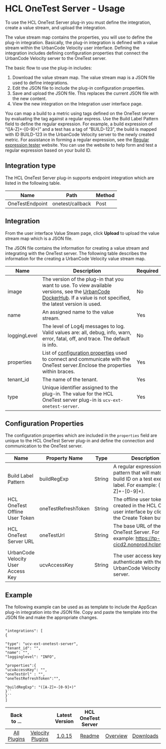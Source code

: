 
# HCL OneTest Server - Usage

To use the HCL OneTest Server plug-in you must define the integration, create a value stream, and upload the integration.

The value stream map contains the properties, you will use to define the plug-in integration. Basically, the plug-in integration is defined with a value stream within the UrbanCode Velocity user interface. Defining the integration includes defining configuration properties that connect the UrbanCode Velocity server to the OneTest server.

The basic flow to use the plug-in includes:

1. Download the value stream map. The value stream map is a JSON file used to define integrations.
2. Edit the JSON file to include the plug-in configuration properties.
3. Save and upload the JSON file. This replaces the current JSON file with the new content.
4. View the new integration on the Integration user interface page.

You can map a build to a metric using tags defined on the OneTest server by evaluating the tag against a regular express. Use the Build Label Pattern field to define the regular expression. For example, a build expression of “([A-Z]+-[0-9]+)” and a test has a tag of “BUILD-123”, the build is mapped with ID BUILD-123 in the UrbanCode Velocity server to the newly created metric. For assistance in forming a regular expression, see the [Regular expression tester](https://regexr.com) website. You can use the website to help form and test a regular expression based on your build ID.

## Integration type

The HCL OneTest Server plug-in supports endpoint integration which are listed in the following table.


| Name | Path | Method |
| --- | --- | --- |
| OneTestEndpoint | onetest/callback | Post |

## Integration

From the user interface Value Steam page, click **Upload** to upload the value stream map which is a JSON file.

The JSON file contains the information for creating a value stream and integrating with the OneTest server. The following table describes the information for the creating a UrbanCode Velocity value stream map.


| Name | Description | Required |
| --- | --- | --- |
| image | The version of the plug-in that you want to use. To view available versions, see the [UrbanCode DockerHub](https://hub.docker.com/r/urbancode/ucv-ext-onetest-server/tags). If a value is not specified, the latest version is used. | No |
| name | An assigned name to the value stream. | Yes |
| loggingLevel | The level of Log4j messages to log. Valid values are: all, debug, info, warn, error, fatal, off, and trace. The default is info. | No |
| properties | List of [configuration properties](#properties) used to connect and communicate with the OneTest server.Enclose the properties within braces. | Yes |
| tenant\_id | The name of the tenant. | Yes |
| type | Unique identifier assigned to the plug-in. The value for the HCL OneTest server plug-in is `ucv-ext-onetest-server`. | Yes |

## Configuration Properties

The configuration properties which are included in the `properties` field are unique to the
HCL OneTest Server plug-in and define the connection and communication to the OneTest server.


| Name | Property Name | Type | Description | Required |
| --- | --- | --- | --- | --- |
| Build Label Pattern | buildRegExp | String | A regular expression pattern that will match a build ID on a test execution label. For example: ([A-Z]+-[0-9]+). | No |
| HCL OneTest Offline User Token | oneTestRefreshToken | String | The offline user token created in the HCL OneTest user interface by clicking the Create Token button. | Yes |
| HCL OneTest Server URL | oneTestUrl | String | The base URL of the HCL OneTest Server. For example: https://tp-cicd2.nonprod.hclpnp.com. | Yes |
| UrbanCode Velocity User Access Key | ucvAccessKey | String | The user access key to authenticate with the UrbanCode Velocity server. | Yes |

## Example

The following example can be used as as template to include the AppScan plug-in integration into the JSON file. Copy and paste the template into the JSON file and make the appropriate changes.


```

"integrations": [
{

"type": "ucv-ext-onetest-server",
"tenant_id": "",
"name": "",
"logginglevel": "INFO",

"properties":{
"ucvAccessKey": "",
"oneTestUrl" : "",
"oneTestRefreshToken":"",

"buildRegExp": "([A-Z]+-[0-9]+)"
}``
}``
]

```



|Back to ...||Latest Version|HCL OneTest Server |||
| :---: | :---: | :---: | :---: | :---: | :---: |
|[All Plugins](../../index.md)|[Velocity Plugins](../README.md)|[1.0.15](https://raw.githubusercontent.com/UrbanCode/IBM-UCV-PLUGINS/main/files/ucv-ext-onetest-server/ucv-ext-onetest-server-1.0.15.tar.zip)|[Readme](README.md)|[Overview](overview.md)|[Downloads](downloads.md)|

